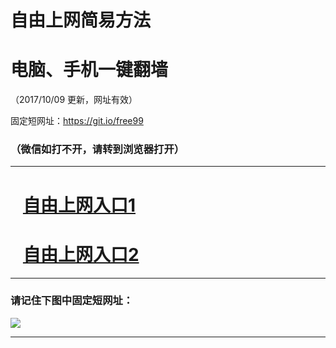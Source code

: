﻿# 自由上网简易方法

# 电脑、手机一键翻墙

（2017/10/09 更新，网址有效）

固定短网址：https://git.io/free99

### （微信如打不开，请转到浏览器打开）


***





# &nbsp;&nbsp; <a href="http://ft745814077.fwq-tz-1001.info/fwqtz01.html?t=100900114666 " target="_blank">自由上网入口1</a>
# &nbsp;&nbsp; <a href="http://ft1127021543.fwq-tz-1002.info/fwqtz02.html?t=100900125911 " target="_blank">自由上网入口2</a>
***

### 请记住下图中固定短网址：

<img src="https://s3-us-west-2.amazonaws.com/fwq-1001/yjfq-20170905okok.png" /> 


***


